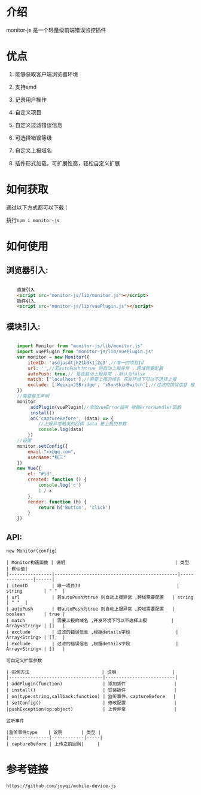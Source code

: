 # 介绍

monitor-js 是一个轻量级前端错误监控插件
# 优点

1. 能够获取客户端浏览器环境
    
2. 支持amd 

3. 记录用户操作

4. 自定义项目

5. 自定义过滤错误信息

6. 可选择错误等级

7. 自定义上报域名

8. 插件形式加载，可扩展性高，轻松自定义扩展

> 

# 如何获取

通过以下方式都可以下载：

执行`npm i monitor-js`

# 如何使用

## 浏览器引入:

```html

    直接引入
    <script src="monitor-js/lib/monitor.js"></script>
    插件引入
    <script src="monitor-js/lib/vuePlugin.js"></script>

```
## 模块引入:

```js

    import Monitor from "monitor-js/lib/monitor.js"
    import vuePlugin from "monitor-js/lib/vuePlugin.js"
    var monitor = new Monitor({
        itemID: 'asdjasdtjk21b3k1j2g3',//唯一的项目Id
        url: '',//若autoPush为true 则自动上报异常 ，跨域需要配置
        autoPush: true,// 是否自动上报异常 ，默认为false
        match: ["localhost"],//需要上报的域名 开发环境下可以不选择上报
        exclude: ['WeixinJSBridge', 'x5onSkinSwitch'],//过滤的错误信息 根据details字段
    })
    //需要最先声明
    monitor
        .addPlugin(vuePlugin)//添加vueError监听 根据errorHandler函数
        .install()
        .on('captureBefore', (data) => {
            //上报异常触发的回调 data 是上报的参数
            console.log(data)
        })
    //设置
    monitor.setConfig({
        email:"xx@qq.com",
        userName:"张三"
    })    
    new Vue({
        el: "#id",
        created: function () {
            console.log('c')
            1 / x
        },
        render: function (h) {
            return h('Button', 'click')
        }
    })
```
## API:
    new Monitor(config)

    | Monitor构造函数 | 说明                                         | 类型          | 默认值|
    |----------------|----------------------------------------------|---------------|------|
    | itemID         | 唯一项目Id                                    | string        | " "  |
    | url            | 若autoPush为true 则自动上报异常 ,跨域需要配置   | string        | " "  |
    | autoPush       | 若autoPush为true 则自动上报异常 ,跨域需要配置   | boolean       | true |
    | match          | 需要上报的域名 ,开发环境下可以不选择上报         | Array<String> | []   |
    | exclude        | 过滤的错误信息 ,根据details字段                 | Array<String> | []   |
    | exclude        | 过滤的错误信息 ,根据details字段                 | Array<String> | []   |

    可自定义扩展参数

    | 实例方法                           | 说明                     |      
    |-----------------------------------|--------------------------|
    | addPlugin(function)               | 添加插件                  |     
    | install()                         | 安装插件                  |      
    | on(type:string,callback:function) | 监听事件，captureBefore   |  
    | setConfig()                       | 修改配置                  |   
    |pushException(op:object)           | 上传异常                  |   

    监听事件

    |监听事件type    | 说明       | 类型 | 
    |---------------|------------|-----|
    | captureBefore | 上传之前回调|     |   



# 参考链接

    https://github.com/joyqi/mobile-device-js
